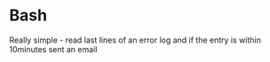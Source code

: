 # Bash
Really simple - read last  lines of an error log and if the entry is within 10minutes sent an email
